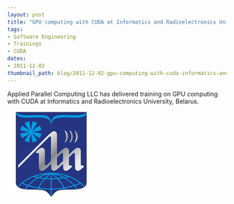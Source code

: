 ```yaml
---
layout: post
title: "GPU computing with CUDA at Informatics and Radioelectronics University"
tags:
- Software Engineering
- Trainings
- CUDA
dates:
- 2011-12-02
thumbnail_path: blog/2011-12-02-gpu-computing-with-cuda-informatics-and-radioelectronics-university-minsk-belarus/university_logo.jpg
---
```


Applied Parallel Computing LLC has delivered training on GPU computing with CUDA at Informatics and Radioelectronics University, Belarus.

![alt text](\assets\img\blog\2011-12-02-gpu-computing-with-cuda-informatics-and-radioelectronics-university-minsk-belarus\university_logo.jpg "Logo Title Text 1")

